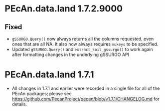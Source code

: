 # PEcAn.data.land 1.7.2.9000

## Fixed

* `gSSURGO.Query()` now always returns all the columns requested, even ones that are all NA. It also now always requires `mukeys` to be specified.
* Updated `gSSURGO.Query()` and `extract_soil_gssurgo()` to work again after formatting changes in the underlying gSSURGO API

# PEcAn.data.land 1.7.1

* All changes in 1.7.1 and earlier were recorded in a single file for all of the PEcAn packages; please see 
https://github.com/PecanProject/pecan/blob/v1.7.1/CHANGELOG.md for details.
